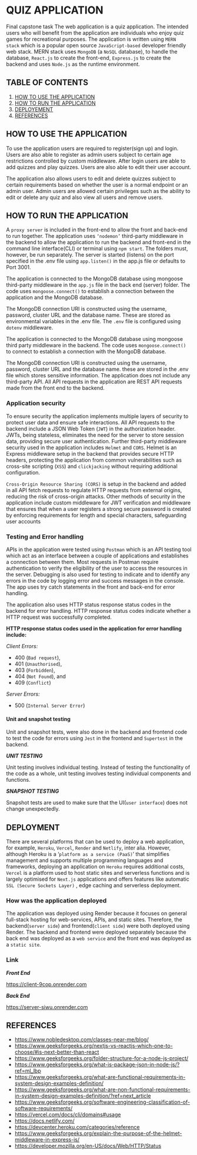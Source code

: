 # QUIZ APPLICATION
Final capstone task
The web application is a quiz application. The intended users who will benefit from the application are individuals who enjoy quiz games for recreational purposes.
The application is written using `MERN stack` which is a popular open source `JavaScript-based` developer friendly web stack. MERN stack uses `MongoDB` (a `NoSQL` database), to handle the database, `React.js` to create the front-end, `Express.js` to create the backend and uses `Node.js` as the runtime environment.

## TABLE OF CONTENTS
1. [HOW TO USE THE APPLICATION](#how-to-use-the-application) 
2. [HOW TO RUN THE APPLICATION](#how-to-run-the-application)
3. [DEPLOYEMENT](#deployment)
4. [REFERENCES](#references)


## HOW TO USE THE APPLICATION 

To use the application users are required to register(sign up) and login. Users are also able to register as admin users subject to certain age restrictions controlled by custom middleware. 
After login users are able to add quizzes and play quizzes. Users are also able to edit their user account. 

The application also allows users to edit and delete quizzes subject to certain requirements based on whether the user is a normal endpoint or an admin user. 
Admin users are allowed certain privileges such as the ability to edit or delete any quiz and also view all users and remove users. 
## HOW TO RUN THE APPLICATION
A `proxy server` is included in the front-end to allow the front and back-end to run together. The application uses `‘nodemon’` third-party middleware in the backend to allow the application to run the backend and front-end in the command line interface(CLI) or terminal using `npm start`. The folders must, however, be run separately.
The server is started (listens) on the port specified in the .env file using `app.listen()` in the app.js file or defaults to Port 3001. 

The application is connected to the MongoDB database using mongoose third-party middleware in the `app.js` file in the back end (server) folder. The code uses `mongoose.connect()` to establish a connection between the application and the MongoDB database.

The MongoDB connection URI is constructed using the username, password, cluster URL and the database name. These are stored as environmental variables in the .env file. The `.env` file is configured using `dotenv` middleware.

The application is connected to the MongoDB database using mongoose third party middleware in the backend. The code uses `mongoose.connect()` to connect to establish a connection with the MongoDB database. 

The MongoDB connection URI is constructed using the username, password, cluster URL and the database name. these are stored in the .env file which stores sensitive information.
The application does not include any third-party API. All API requests in the application are REST API requests made from the front end to the backend.

### Application security

To ensure security the application implements multiple layers of security to protect user data and ensure safe interactions. 
All API requests to the backend include a JSON Web Token (`JWT`) in the authorization header. JWTs, being stateless, eliminates the need for the server to store session data, providing secure user authentication. 
Further third-party middleware security used in the application includes `Helmet` and `CORS`. 
Helmet is an Express middleware setup in the backend that provides secure HTTP headers, protecting the application from common vulnerabilities such as cross-site scripting (`XSS`) and `clickjacking` without requiring additional configuration.

`Cross-Origin Resource Sharing (CORS)` is setup in the backend and added in all API fetch requests to regulate HTTP requests from external origins, reducing the risk of cross-origin attacks.
Other methods of security in the application include custom middleware for JWT verification and middleware that ensures that when a user registers a strong secure password is created by enforcing requirements for length and special characters, safeguarding user accounts

### Testing and Error handling

APIs in the application were tested using `Postman` which is an API testing tool which act as an interface between a couple of applications and establishes a connection between them.
Most requests in Postman require authentication to verify the eligibility of the user to access the resources in the server.
Debugging is also used for testing to indicate and to identify any errors in the code by logging error and success messages in  the console.
The app uses try catch statements in the front and back-end for error handling. 

The application also uses HTTP status response status codes in the backend for error handling. HTTP response status codes indicate whether a HTTP request was successfully completed.

**HTTP response status codes used in the application for error handling include:**

_Client Errors:_ 

-	400 (`Bad request`), 
-	401 (`Unauthorised`), 
-	403 (`Forbidden`), 
-	404 (`Not Found`), and 
-	409 (`Conflict`)

_Server Errors:_ 
-	500 (`Internal Server Error`)
  
#### Unit and snapshot testing

Unit and snapshot tests, were also done in the backend and frontend code to test the code for errors using `Jest` in the frontend and `Supertest` in the backend.

**_UNIT TESTING_**

Unit testing involves individual testing. Instead of testing the functionality of the code as a whole, unit testing involves testing individual components and functions.

**_SNAPSHOT TESTING_**

Snapshot tests are used to make sure that the UI(`user interface`) does not change unexpectedly.
## DEPLOYMENT

There are several platforms that can be used to deploy a web application, for example, `Heroku`, `Vercel`, `Render` and `Netlify`, inter alia.
However, although Heroku is a ‘`platform as a service (PaaS)`’ that simplifies management and supports multiple programming languages and frameworks, deploying an application on `Heroku` requires additional costs, `Vercel` is a platform used to host static sites and serverless functions and is largely optimised for `Next.js` applications and offers features like automatic `SSL (Secure Sockets Layer)` , edge caching and serverless deployment.

### How was the application deployed

The application was deployed using Render because it focuses on general full-stack hosting for web-services, APIs, and static sites. Therefore, the 
backend(`server side`) and frontend(`client side`) were both deployed using Render. The backend and frontend were deployed separately because the back end was deployed as a `web service` and the front end was deployed as a `static site`.  

### Link

**_Front End_**

https://client-9cop.onrender.com

**_Back End_**

https://server-siwu.onrender.com 


## REFERENCES
- https://www.nobledesktop.com/classes-near-me/blog/
- https://www.geeksforgeeks.org/nextjs-vs-reactjs-which-one-to-choose/#is-next-better-than-react
- https://www.geeksforgeeks.org/folder-structure-for-a-node-js-project/
- https://www.geeksforgeeks.org/what-is-package-json-in-node-js/?ref=ml_lbp
- https://www.geeksforgeeks.org/what-are-functional-requirements-in-system-design-examples-definition/
- https://www.geeksforgeeks.org/what-are-non-functional-requirements-in-system-design-examples-definition/?ref=next_article
- https://www.geeksforgeeks.org/software-engineering-classification-of-software-requirements/
- https://vercel.com/docs/cli/domains#usage
- https://docs.netlify.com/
- https://devcenter.heroku.com/categories/reference 
- https://www.geeksforgeeks.org/explain-the-purpose-of-the-helmet-middleware-in-express-js/
- https://developer.mozilla.org/en-US/docs/Web/HTTP/Status



